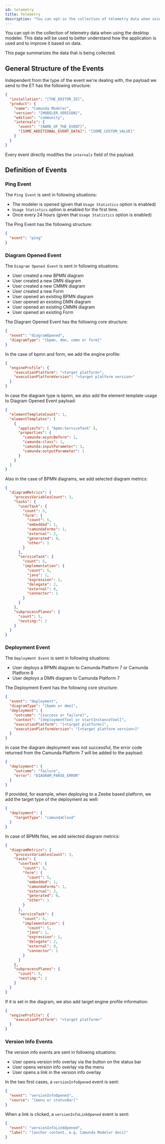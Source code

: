 ```yaml
---
id: telemetry
title: Telemetry
description: "You can opt-in the collection of telemetry data when using the desktop modeler. This data will be used to better understand how the application is used and to improve it based on data."
---
```


You can opt-in the collection of telemetry data when using the desktop modeler. This data will be used to better understand how the application is used and to improve it based on data.

This page summarizes the data that is being collected.

## General Structure of the Events
Independent from the type of the event we're dealing with, the payload we send to the ET has the following structure:
```json
{
  "installation": "[THE_EDITOR_ID]",
  "product": {
    "name": "Camunda Modeler",
    "version": "[MODELER_VERISON]",
    "edition": "community",
    "internals": {
      "event": "[NAME_OF_THE_EVENT]",
      "[SOME_ADDITIONAL_EVENT_DATA]": "[SOME_CUSTOM_VALUE]"
    }
  }
}
```

Every event directly modifies the `internals` field of the payload.

## Definition of Events

### Ping Event
The `Ping Event` is sent in following situations:

 - The modeler is opened (given that `Usage Statistics` option is enabled)
 - `Usage Statistics` option is enabled for the first time.
 - Once every 24 hours (given that `Usage Statistics` option is enabled)

The Ping Event has the following structure:
```json
{
  "event": "ping"
}
```

### Diagram Opened Event
The `Diagram Opened Event` is sent in following situations:

 - User created a new BPMN diagram
 - User created a new DMN diagram
 - User created a new CMMN diagram
 - User created a new Form
 - User opened an existing BPMN diagram
 - User opened an existing DMN diagram
 - User opened an existing CMMN diagram
 - User opened an existing Form

The Diagram Opened Event has the following core structure:
```json
{
  "event": "diagramOpened",
  "diagramType": "[bpmn, dmn, cmmn or form]"
}
```

In the case of bpmn and form, we add the engine profile:

```json
{
  "engineProfile": {
    "executionPlatform": "<target platform>",
    "executionPlatformVersion": "<target platform version>"
  }
}
```

In case the diagram type is bpmn, we also add the element template usage to
Diagram Opened Event payload:

```json
{
  "elementTemplateCount": 1,
  "elementTemplates": [
    {
      "appliesTo": [ "bpmn:ServiceTask" ],
      "properties": {
        "camunda:asyncBefore": 1,
        "camunda:class": 1,
        "camunda:inputParameter": 3,
        "camunda:outputParameter": 1
      }
    }
  ]
}
```

Also in the case of BPMN diagrams, we add selected diagram metrics:

```json
{
  "diagramMetrics": {
    "processVariablesCount": 3,
    "tasks": {
      "userTask": {
        "count": 5,
        "form": {
          "count": 5,
          "embedded": 1,
          "camundaForms": 1,
          "external": 2,
          "generated": 0,
          "other": 1
        }
      },
      "serviceTask": {
        "count": 5,
        "implementation": {
          "count": 5,
          "java": 1,
          "expression": 1,
          "delegate": 2,
          "external": 0,
          "connector": 1
        }
      }
    },
    "subprocessPlanes": {
      "count": 5,
      "nesting:": 2
    }
  }
}
```


### Deployment Event
The `Deployment Event` is sent in following situations:

 - User deploys a BPMN diagram to Camunda Platform 7 or Camunda Platform 8
 - User deploys a DMN diagram to Camunda Platform 7

The Deployment Event has the following core structure:
```json
{
  "event": "deployment",
  "diagramType": "[bpmn or dmn]",
  "deployment": {
    "outcome": "[success or failure]",
    "context": "[deploymentTool or startInstanceTool]",
    "executionPlatform": "[<target platform>]",
    "executionPlatformVersion": "[<target platform version>]"
  }
}
```

In case the diagram deployment was not successful, the error code returned from the Camunda Platform 7 will be added to the payload:

```json
{
  "deployment": {
    "outcome": "failure",
    "error": "DIAGRAM_PARSE_ERROR"
  }
}
```

If provided, for example, when deploying to a Zeebe based platform, we add the target type of the deployment as well:

```json
{
  "deployment": {
    "targetType": "camundaCloud"
  }
}
```

In case of BPMN files, we add selected diagram metrics:

```json
{
  "diagramMetrics": {
    "processVariablesCount": 3,
    "tasks": {
      "userTask": {
        "count": 5,
        "form": {
          "count": 5,
          "embedded": 1,
          "camundaForms": 1,
          "external": 2,
          "generated": 0,
          "other": 1
        }
      },
      "serviceTask": {
        "count": 5,
        "implementation": {
          "count": 5,
          "java": 1,
          "expression": 1,
          "delegate": 2,
          "external": 0,
          "connector": 1
        }
      }
    },
    "subprocessPlanes": {
      "count": 5,
      "nesting:": 2
    }
  }
}
```

If it is set in the diagram, we also add target engine profile information:

```json
{
  "engineProfile": {
    "executionPlatform": "<target platform>"
  }
}
```


### Version Info Events

The version info events are sent in following situations:

 - User opens version info overlay via the button on the status bar
 - User opens version info overlay via the menu
 - User opens a link in the version info overlay

In the two first cases, a `versionInfoOpened` event is sent:

```json
{
  "event": "versionInfoOpened",
  "source": "[menu or statusBar]"
}
```

When a link is clicked, a `versionInfoLinkOpened` event is sent:

```json
{
  "event": "versionInfoLinkOpened",
  "label": "[anchor content, e.g. Camunda Modeler docs]"
}
```
